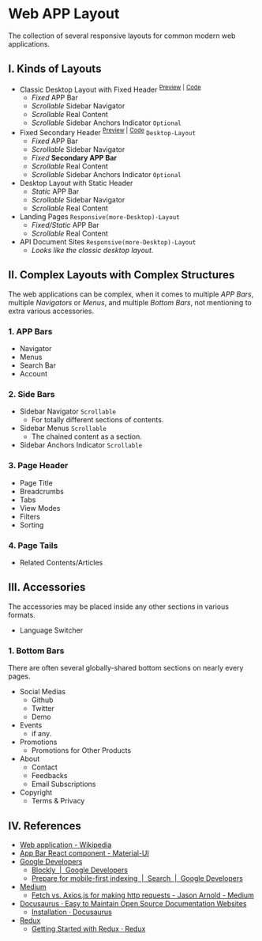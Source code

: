 # Web APP Layout

<!--
```yaml
date: 2019-12-16T14:29:34+0800
titles:
    - Web APP Layout
    - Web APP Layouts
    - Web APP Responsive Layout
    - Responsive Layout
    - HTML CSS Layout
```
-->

The collection of several responsive layouts for common modern web applications.


## I. Kinds of Layouts

- Classic Desktop Layout with Fixed Header
<sup>[Preview](https://webapps.netoll.com/layouts/desktop-layout-with-fixed-header) |</sup>
<sup>[Code](./desktop-layout-with-fixed-header.html)</sup>
	- *Fixed* APP Bar
	- *Scrollable* Sidebar Navigator
	- *Scrollable* Real Content
	- *Scrollable* Sidebar Anchors Indicator `Optional`
- Fixed Secondary Header
<sup>[Preview](https://webapps.netoll.com/layouts/fixed-secondary-header) |</sup>
<sup>[Code](./fixed-secondary-header.html)</sup>
`Desktop-Layout`
	- *Fixed* APP Bar
	- *Scrollable* Sidebar Navigator
	- *Fixed* **Secondary APP Bar**
	- *Scrollable* Real Content
	- *Scrollable* Sidebar Anchors Indicator `Optional`
- Desktop Layout with Static Header
	- *Static* APP Bar
	- *Scrollable* Sidebar Navigator
	- *Scrollable* Real Content
- Landing Pages `Responsive(more-Desktop)-Layout`
	- *Fixed/Static* APP Bar
	- *Scrollable* Real Content
- API Document Sites `Responsive(more-Desktop)-Layout`
	- *Looks like the classic desktop layout.*


## II. Complex Layouts with Complex Structures

The web applications can be complex,
when it comes to multiple *APP Bars*, multiple *Navigators* or *Menus*, and multiple *Bottom Bars*,
not mentioning to extra various accessories.

### 1. APP Bars

- Navigator
- Menus
- Search Bar
- Account

### 2. Side Bars

- Sidebar Navigator `Scrollable`
	- For totally different sections of contents.
- Sidebar Menus `Scrollable`
	- The chained content as a section.
- Sidebar Anchors Indicator `Scrollable`

### 3. Page Header

- Page Title
- Breadcrumbs
- Tabs
- View Modes
- Filters
- Sorting

### 4. Page Tails

- Related Contents/Articles

## III. Accessories

The accessories may be placed inside any other sections in various formats.

- Language Switcher

### 1. Bottom Bars

There are often several globally-shared bottom sections on nearly every pages.

- Social Medias
	- Github
	- Twitter
	- Demo
- Events
	- if any.
- Promotions
	- Promotions for Other Products
- About
	- Contact
	- Feedbacks
	- Email Subscriptions
- Copyright
	- Terms & Privacy


## IV. References

- [Web application - Wikipedia](https://en.wikipedia.org/wiki/Web_application)
- [App Bar React component - Material-UI](https://material-ui.com/components/app-bar/)
- [Google Developers](https://developers.google.com/)
	- [Blockly  |  Google Developers](https://developers.google.com/blockly)
	- [Prepare for mobile-first indexing  |  Search  |  Google Developers](https://developers.google.com/search/mobile-sites/mobile-first-indexing)
- [Medium](https://medium.com/)
	- [Fetch vs. Axios.js for making http requests - Jason Arnold - Medium](https://medium.com/@thejasonfile/fetch-vs-axios-js-for-making-http-requests-2b261cdd3af5)
- [Docusaurus · Easy to Maintain Open Source Documentation Websites](https://docusaurus.io/)
	- [Installation · Docusaurus](https://docusaurus.io/docs/en/installation)
- [Redux](https://redux.js.org/)
	- [Getting Started with Redux · Redux](https://redux.js.org/introduction/getting-started)
